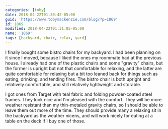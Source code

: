 ```yaml
---
categories: [toby]
date: 2018-04-22T01:30:42-05:00
guid: 'https://www.tobymackenzie.com/blog/?p=1869'
id: 1869
modified: 2018-04-22T01:31:05-05:00
name: '1869'
tags: [backyard, chair, relax, yard]
---
```


I finally bought some bistro chairs for my backyard.<!--more-->  I had been planning on it since I moved, because I liked the ones my roommate had at the previous house.  I already had one of the plastic chairs and some "gravity" chairs, but the former is upright but not that comfortable for relaxing, and the latter are quite comfortable for relaxing but a bit too leaned back for things such as eating, drinking, and tending fires.  The bistro chair is both upright and relatively comfortable, and still relatively lightweight and storable. 

I got ones from Target with teal fabric and folding powder-coated steel frames.  They look nice and I'm pleased with the comfort.  They will be more weather resistant than my thin-metaled gravity chairs, so I should be able to leave them out more of the time.  They should provide many a relaxing sit in the backyard as the weather nicens, and will work nicely for eating at a table on the deck if I buy one of those.
